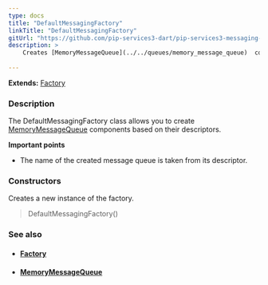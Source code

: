 ```yaml
---
type: docs
title: "DefaultMessagingFactory"
linkTitle: "DefaultMessagingFactory"
gitUrl: "https://github.com/pip-services3-dart/pip-services3-messaging-dart"
description: > 
    Creates [MemoryMessageQueue](../../queues/memory_message_queue)  components based on their descriptors.
    
---
```


**Extends:** [Factory](../../../components/build/factory)

### Description

The DefaultMessagingFactory class allows you to create  [MemoryMessageQueue](../../queues/memory_message_queue)  components based on their descriptors.

**Important points**

- The name of the created message queue is taken from its descriptor.

### Constructors

Creates a new instance of the factory.

> DefaultMessagingFactory()


### See also
- #### [Factory](../../../components/build/factory)
- #### [MemoryMessageQueue](../../queues/message_queue)

